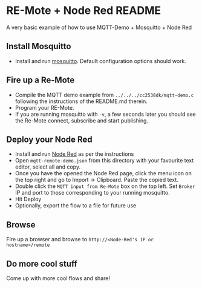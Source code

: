 RE-Mote + Node Red README
========================

A very basic example of how to use MQTT-Demo + Mosquitto + Node Red

Install Mosquitto
-----------------
* Install and run [mosquitto](http://mosquitto.org/). Default configuration
  options should work.

Fire up a Re-Mote
-----------------
* Compile the MQTT demo example from `../../../cc2538dk/mqtt-demo.c` following
  the instructions of the README.md therein.
* Program your RE-Mote.
* If you are running mosquitto with `-v`, a few seconds later you should see
  the Re-Mote connect, subscribe and start publishing.

Deploy your Node Red
--------------------
* Install and run [Node Red](https://github.com/node-red/node-red) as per the
  instructions
* Open `mqtt-remote-demo.json` from this directory with your favourite text
  editor, select all and copy. 
* Once you have the opened the Node Red page, click the menu icon on the top
  right and go to Import -> Clipboard. Paste the copied text.
* Double click the `MQTT input from Re-Mote` box on the top left. Set `Broker`
  IP and port to those corresponding to your running mosquitto.
* Hit Deploy
* Optionally, export the flow to a file for future use

Browse
------
Fire up a browser and browse to `http://<Node-Red's IP or hostname>/remote`

Do more cool stuff
------------------
Come up with more cool flows and share!
